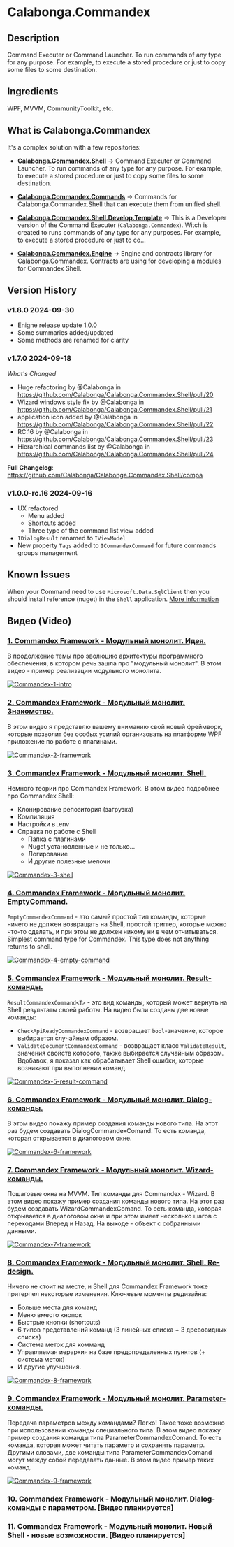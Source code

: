 # Calabonga.Commandex

## Description

Command Executer or Command Launcher. To run commands of any type for any purpose. For example, to execute a stored procedure or just to copy some files to some destination.

## Ingredients

WPF, MVVM, CommunityToolkit, etc.

## What is Calabonga.Commandex

It's a complex solution with a few repositories:

* **[Calabonga.Commandex.Shell](https://github.com/Calabonga/Calabonga.Commandex.Shell)** → Command Executer or Command Launcher. To run commands of any type for any purpose. For example, to execute a stored procedure or just to copy some files to some destination.

* **[Calabonga.Commandex.Commands](https://github.com/Calabonga/Calabonga.Commandex.Commands)** → Commands for Calabonga.Commandex.Shell that can execute them from unified shell.

* **[Calabonga.Commandex.Shell.Develop.Template](https://github.com/Calabonga/Calabonga.Commandex.Shell.Develop.Template)** → This is a Developer version of the Command Executer (`Calabonga.Commandex`). Witch is created to runs commands of any type for any purposes. For example, to execute a stored procedure or just to co…

* **[Calabonga.Commandex.Engine](https://github.com/Calabonga/Calabonga.Commandex.Engine)** → Engine and contracts library for Calabonga.Commandex. Contracts are using for developing a modules for Commandex Shell.

## Version History

### v1.8.0 2024-09-30

* Enigne release update 1.0.0
* Some summaries added/updated
* Some methods are renamed for clarity

### v1.7.0 2024-09-18

*What's Changed*

* Huge refactoring by @Calabonga in https://github.com/Calabonga/Calabonga.Commandex.Shell/pull/20
* Wizard windows style fix by @Calabonga in https://github.com/Calabonga/Calabonga.Commandex.Shell/pull/21
* application icon added by @Calabonga in https://github.com/Calabonga/Calabonga.Commandex.Shell/pull/22
* RC.16 by @Calabonga in https://github.com/Calabonga/Calabonga.Commandex.Shell/pull/23
* Hierarchical commands list by @Calabonga in https://github.com/Calabonga/Calabonga.Commandex.Shell/pull/24


**Full Changelog**: https://github.com/Calabonga/Calabonga.Commandex.Shell/compa

### v1.0.0-rc.16 2024-09-16

* UX refactored
  * Menu added
  * Shortcuts added
  * Three type of the command list view added
* `IDialogResult` renamed to `IViewModel`
* New property `Tags` added to `ICommandexCommand` for future commands groups management

## Known Issues

When your Command need to use `Microsoft.Data.SqlClient` then you should install reference (nuget) in the `Shell` application. [More information](https://stackoverflow.com/questions/78411196/what-data-sqlclient-can-be-used-with-net-8)

## Видео (Video)

### [1. Commandex Framework - Модульный монолит. Идея.](https://boosty.to/calabonga/posts/88abe79c-c396-4b03-9dc2-4c76b20a25ca)


В продолжение темы про эволюцию архитектуры программного обеспечения, в котором речь зашла про "модульный монолит".
В этом видео - пример реализации модульного монолита.

[![Commandex-1-intro](https://github.com/user-attachments/assets/acf1289a-c89e-40ba-bfda-0b24867c18bd)](https://boosty.to/calabonga/posts/88abe79c-c396-4b03-9dc2-4c76b20a25ca)

### [2. Commandex Framework - Модульный монолит. Знакомство.](https://boosty.to/calabonga/posts/3915ad48-1f0b-44cc-83ac-a1981d8d6c8e)

В этом видео я представлю вашему вниманию свой новый фреймворк, которые позволит без особых усилий организовать на платформе WPF приложение по работе с плагинами.

[![Commandex-2-framework](https://github.com/user-attachments/assets/599dd945-8a1f-43ac-8318-73bea7b99cb8)](https://boosty.to/calabonga/posts/3915ad48-1f0b-44cc-83ac-a1981d8d6c8e)

### [3. Commandex Framework - Модульный монолит. Shell.](https://boosty.to/calabonga/posts/dba3f618-314e-4383-ae7b-2485ba93a058)

Немного теории про Commandex Framework. В этом видео подробнее про Commandex Shell:

* Клонирование репозитория (загрузка)
* Компиляция
* Настройки в .env
* Справка по работе с Shell
   * Папка с плагинами
   * Nuget установленные и не только...
   * Логирование
   * И другие полезные мелочи

[![Commandex-3-shell](https://github.com/user-attachments/assets/72ce2079-9fef-44fb-aa61-5aa2fa9b7219)](https://boosty.to/calabonga/posts/dba3f618-314e-4383-ae7b-2485ba93a058)

### [4. Commandex Framework - Модульный монолит. EmptyCommand.](https://boosty.to/calabonga/posts/fdfd99c2-a3d2-4b19-94ee-eae01aac2ae0)

`EmptyCommandexCommand` - это самый простой тип команды, которые ничего не должен возвращать на Shell, простой триггер, которые можно что-то сделать, и при этом не должен никому ни в чем отчитываться. Simplest command type for Commandex. This type does not anything returns to shell.

[![Commandex-4-empty-command](https://github.com/user-attachments/assets/9574459f-94e2-4cc3-8aa1-2d5d70a9c606)](https://boosty.to/calabonga/posts/fdfd99c2-a3d2-4b19-94ee-eae01aac2ae0)

### [5. Commandex Framework - Модульный монолит. Result-команды.](https://boosty.to/calabonga/posts/6fc9185d-feda-4155-b92b-796607604c58)

`ResultCommandexCommand<T>` - это вид команды, который может вернуть на Shell результаты своей работы. На видео были созданы две новые команды:

* `CheckApiReadyCommandexCommand` - возвращает `bool`-значение, которое выбирается случайным образом. 
* `ValidateDocumentCommandexCommand` - возвращает класс `ValidateResult`, значения свойств которого, также выбирается случайным образом. Вдобавок, я показал как обрабатывает Shell ошибки, которые возникают при выполнении команд.

[![Commandex-5-result-command](https://github.com/user-attachments/assets/e690628f-1be5-4c1f-92e7-7468a22b0686)](https://boosty.to/calabonga/posts/6fc9185d-feda-4155-b92b-796607604c58)

### [6. Commandex Framework - Модульный монолит. Dialog-команды.](https://boosty.to/calabonga/posts/f73a1f14-4e64-4703-9c08-2add245125d6)

В этом видео покажу пример создания команды нового типа. На этот раз будем создавать DialogCommandexComand. То есть команда, которая открывается в диалоговом окне. 

[![Commandex-6-framework](https://github.com/user-attachments/assets/6dc338cb-cccd-4007-9229-9ee1f67c9126)](https://boosty.to/calabonga/posts/f73a1f14-4e64-4703-9c08-2add245125d6)

### [7. Commandex Framework - Модульный монолит. Wizard-команды.](https://boosty.to/calabonga/posts/5b5f8647-ea25-420b-9f97-9c5a5c1a200e)

Пошаговые окна на MVVM. Тип команды для Commandex - Wizard. В этом видео покажу пример создания команды нового типа. На этот раз будем создавать WizardCommandexComand. То есть команда, которая открывается в диалоговом окне и при этом имеет несколько шагов с переходами Вперед и Назад. На выходе - объект с собранными данными.

[![Commandex-7-framework](https://github.com/user-attachments/assets/f2d26272-b7cc-4b4b-a8cd-3824d7f871bb)](https://boosty.to/calabonga/posts/5b5f8647-ea25-420b-9f97-9c5a5c1a200e)

### [8. Commandex Framework - Модульный монолит. Shell. Re-design.](https://boosty.to/calabonga/posts/8c50a396-cbfb-4a1b-b32b-60431f09dc43)

Ничего не стоит на месте, и Shell для Commandex Framework тоже притерпел некоторые изменения.
Ключевые моменты редизайна:
 * Больше места для команд
 * Меню вместо кнопок
 * Быстрые кнопки (shortcuts)
 * 6 типов представлений команд (3 линейных списка + 3 древовидных списка)
 * Система меток для комманд
 * Управляемая иерархия на базе предопределенных пунктов (+ система меток)
 * И другие улучшения.

[![Commandex-8-framework](https://github.com/user-attachments/assets/9ef53830-12c4-4705-9a1f-3babc111a877)](https://boosty.to/calabonga/posts/8c50a396-cbfb-4a1b-b32b-60431f09dc43)

### [9. Commandex Framework - Модульный монолит. Parameter-команды.](https://boosty.to/calabonga/posts/d39c830e-8b99-4f93-8e12-248f10a88f69)

Передача параметров между командами? Легко! Такое тоже возможно при использовании команды специального типа.
В этом видео покажу пример создания команды типа ParameterCommandexComand. То есть команда, которая может читать параметр и сохранять параметр. Другими словами, две команды типа ParameterCommandexComand могут между собой передавать данные. В этом видео пример таких команд.

[![Commandex-9-framework](https://github.com/user-attachments/assets/15062bf0-98d8-4d72-a011-4799484861e4)](https://boosty.to/calabonga/posts/d39c830e-8b99-4f93-8e12-248f10a88f69)

### 10. Commandex Framework - Модульный монолит. Dialog-команды с параметром. [Видео планируется]

### 11. Commandex Framework - Модульный монолит. Новый Shell - новые возможности. [Видео планируется]
